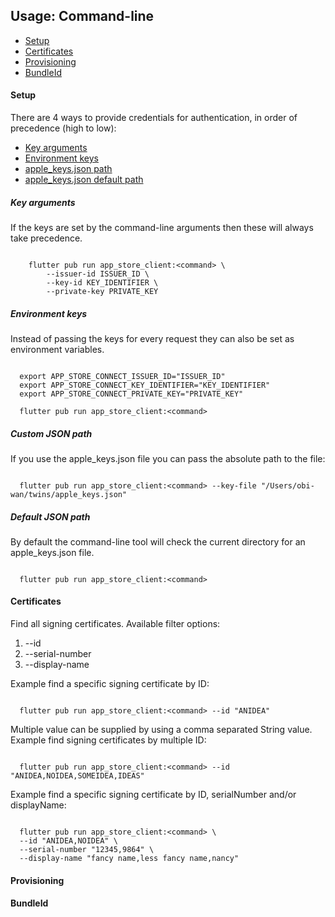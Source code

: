 ## Usage: Command-line
- [Setup](#Setup)
- [Certificates](#Certificates)
- [Provisioning](#Provisioning)
- [BundleId](#BundleId)


#### Setup
There are 4 ways to provide credentials for authentication, in order of precedence (high to low):
- [Key arguments](#Key%20arguments)
- [Environment keys](#Environment%20keys)
- [apple_keys.json path](#Custom%20JSON%20path)
- [apple_keys.json default path](#Default%20JSON%20path)

##### Key arguments
If the keys are set by the command-line arguments then these will always take precedence.

```shell

    flutter pub run app_store_client:<command> \
        --issuer-id ISSUER_ID \
        --key-id KEY_IDENTIFIER \
        --private-key PRIVATE_KEY

```

##### Environment keys
Instead of passing the keys for every request they can also be set as environment variables.

```shell

  export APP_STORE_CONNECT_ISSUER_ID="ISSUER_ID"  
  export APP_STORE_CONNECT_KEY_IDENTIFIER="KEY_IDENTIFIER"    
  export APP_STORE_CONNECT_PRIVATE_KEY="PRIVATE_KEY"      

  flutter pub run app_store_client:<command>

```

##### Custom JSON path
If you use the apple_keys.json file you can pass the absolute path to the file:

```shell

  flutter pub run app_store_client:<command> --key-file "/Users/obi-wan/twins/apple_keys.json"

```

##### Default JSON path
By default the command-line tool will check the current directory for an apple_keys.json file.

```shell

  flutter pub run app_store_client:<command>

```

#### Certificates
Find all signing certificates. Available filter options:
1. --id
2. --serial-number
3. --display-name

Example find a specific signing certificate by ID:

```shell

  flutter pub run app_store_client:<command> --id "ANIDEA"

```

Multiple value can be supplied by using a comma separated String value.
Example find signing certificates by multiple ID:
```shell

  flutter pub run app_store_client:<command> --id "ANIDEA,NOIDEA,SOMEIDEA,IDEAS"

```

Example find a specific signing certificate by ID, serialNumber and/or displayName:

```shell

  flutter pub run app_store_client:<command> \
  --id "ANIDEA,NOIDEA" \
  --serial-number "12345,9864" \
  --display-name "fancy name,less fancy name,nancy"

```

#### Provisioning

#### BundleId